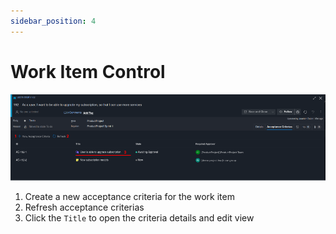 ```yaml
---
sidebar_position: 4
---
```


# Work Item Control

![](/img/acceptance-criterias/work-item-form-control.png)

1. Create a new acceptance criteria for the work item
2. Refresh acceptance criterias
3. Click the `Title` to open the criteria details and edit view
